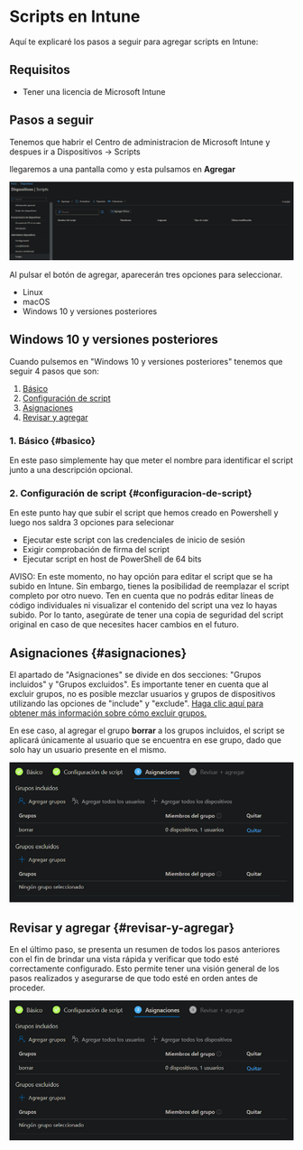 **Scripts en Intune**
===
Aquí te explicaré los pasos a seguir para agregar scripts en Intune:

## **Requisitos** 
- Tener una licencia de Microsoft Intune

## **Pasos a seguir**

  Tenemos que habrir el Centro de administracion de Microsoft Intune y despues ir a Dispositivos -> Scripts

 llegaremos a una pantalla como y esta pulsamos en **Agregar** 

![Imagen del menu de scripts](img/1.png)

Al pulsar el botón de agregar, aparecerán tres opciones para seleccionar.

- Linux
- macOS
- Windows 10 y versiones posteriores


##  **Windows 10 y versiones posteriores**
  Cuando pulsemos en "Windows 10 y versiones posteriores" tenemos que seguir 4 pasos que son: 
  1. [Básico](#basico)
  2. [Configuración de script](#configuracion-de-script)
  3. [Asignaciones](#asignaciones)
  4. [Revisar y agregar](#revisar-y-agregar)
  ### 1. Básico {#basico}
 En este paso simplemente hay que meter el nombre para identificar el script junto a una descripción opcional.
 
  ### 2. Configuración de script {#configuracion-de-script}
  En este punto hay que subir el script que hemos creado en Powershell y luego nos saldra 3 opciones para selecionar 
- Ejecutar este script con las credenciales de inicio de sesión
- Exigir comprobación de firma del script
- Ejecutar script en host de PowerShell de 64 bits

AVISO: En este momento, no hay opción para editar el script que se ha subido en Intune. Sin embargo, tienes la posibilidad de reemplazar el script completo por otro nuevo. Ten en cuenta que no podrás editar líneas de código individuales ni visualizar el contenido del script una vez lo hayas subido. Por lo tanto, asegúrate de tener una copia de seguridad del script original en caso de que necesites hacer cambios en el futuro.

## Asignaciones {#asignaciones}
El apartado de "Asignaciones" se divide en dos secciones: "Grupos incluidos" y "Grupos excluidos". Es importante tener en cuenta que al excluir grupos, no es posible mezclar usuarios y grupos de dispositivos utilizando las opciones de "include" y "exclude". [Haga clic aquí para obtener más información sobre cómo excluir grupos.](https://learn.microsoft.com/es-es/mem/intune/configuration/device-profile-assign#exclude-groups-from-a-profile-assignment)

En ese caso, al agregar el grupo **borrar** a los grupos incluidos, el script se aplicará únicamente al usuario que se encuentra en ese grupo, dado que solo hay un usuario presente en el mismo.

![Imagen del menu de Asignaciones](img/2.png)


## Revisar y agregar {#revisar-y-agregar}
En el último paso, se presenta un resumen de todos los pasos anteriores con el fin de brindar una vista rápida y verificar que todo esté correctamente configurado. Esto permite tener una visión general de los pasos realizados y asegurarse de que todo esté en orden antes de proceder.

![Imagen del menu de Resumen](img/3.png)



